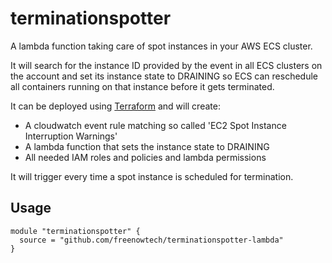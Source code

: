 # terminationspotter

A lambda function taking care of spot instances in your AWS ECS cluster.

It will search for the instance ID provided by the event in all ECS clusters on
the account and set its instance state to DRAINING so ECS can reschedule all
containers running on that instance before it gets terminated.

It can be deployed using [Terraform][terraform] and will create:

- A cloudwatch event rule matching so called 'EC2 Spot Instance Interruption Warnings'
- A lambda function that sets the instance state to DRAINING
- All needed IAM roles and policies and lambda permissions

It will trigger every time a spot instance is scheduled for termination.

## Usage

``` hcl
module "terminationspotter" {
  source = "github.com/freenowtech/terminationspotter-lambda"
}
```

[terraform]: https://terraform.io